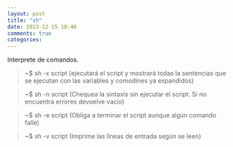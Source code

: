 ```yaml
---
layout: post
title: "sh"
date: 2013-12-15 18:40
comments: true
categories: 
---
```

Interprete de comandos.

>~$ sh -x script (ejecutará el script y mostrará todas la sentencias que se ejecutan con las variables y comodines ya expandidos)

>~$ sh -n script (Chequea la sintaxis sin ejecutar el script. Si no encuentra errores devuelve vacio)

>~$ sh -e script (Obliga a terminar el script aunque algún comando falle)

>~$ sh -v script (Imprime las lineas de entrada según se leen)

